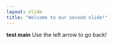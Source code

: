 ```yaml
---
layout: slide
title: "Welcome to our second slide!"
---
```

**test main**
Use the left arrow to go back!
